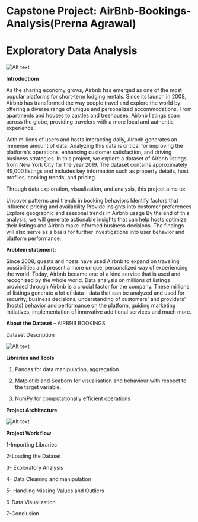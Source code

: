 # Capstone Project: AirBnb-Bookings-Analysis(Prerna Agrawal)
# Exploratory Data Analysis
![Alt text](https://www.start.io/wp-content/uploads/2022/04/STR_Airbnb-Blog-Post_V1.0.png)

**Introductiom**

As the sharing economy grows, Airbnb has emerged as one of the most popular platforms for short-term lodging rentals. Since its launch in 2008, Airbnb has transformed the way people travel and explore the world by offering a diverse range of unique and personalized accommodations. From apartments and houses to castles and treehouses, Airbnb listings span across the globe, providing travelers with a more local and authentic experience.

With millions of users and hosts interacting daily, Airbnb generates an immense amount of data. Analyzing this data is critical for improving the platform's operations, enhancing customer satisfaction, and driving business strategies. In this project, we explore a dataset of Airbnb listings from New York City for the year 2019. The dataset contains approximately 49,000 listings and includes key information such as property details, host profiles, booking trends, and pricing.

Through data exploration, visualization, and analysis, this project aims to:

Uncover patterns and trends in booking behaviors
Identify factors that influence pricing and availability
Provide insights into customer preferences
Explore geographic and seasonal trends in Airbnb usage
By the end of this analysis, we will generate actionable insights that can help hosts optimize their listings and Airbnb make informed business decisions. The findings will also serve as a basis for further investigations into user behavior and platform performance.

**Problem statement:**

Since 2008, guests and hosts have used Airbnb to expand on traveling possibilities and present a more unique, personalized way of experiencing the world. Today, Airbnb became one of a kind service that is used and recognized by the whole world. Data analysis on millions of listings provided through Airbnb is a crucial factor for the company. These millions of listings generate a lot of data - data that can be analyzed and used for security, business decisions, understanding of customers' and providers' (hosts) behavior and performance on the platform, guiding marketing initiatives, implementation of innovative additional services and much more.

**About the Dataset** – AIRBNB BOOKINGS

Dataset Description

![Alt text](https://ab-strapi-qa.s3.ap-south-1.amazonaws.com/EDA_Air_Bnb_Bookings_Analysis_73e51f569a.png)

**Libraries and Tools**

1. Pandas for data manipulation, aggregation

2. Matplotlib and Seaborn for visualisation and behaviour with respect to the target variable.

3. NumPy for computationally efficient operations
  
**Project Architecture**

![Alt text](https://ab-strapi-qa.s3.ap-south-1.amazonaws.com/airbnb_98e86757bb.png)

**Project Work flow**

1-Importing Libraries

2-Loading the Dataset

3- Exploratory Analysis 

4- Data Cleaning and manipulation

5- Handling Missing Values and Outliers

6-Data Visualization

7-Conclusion
